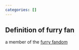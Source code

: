 ```yaml
---
categories: []
---
```


## Definition of furry fan

a member of the [furry fandom](./furry%20fandom)
